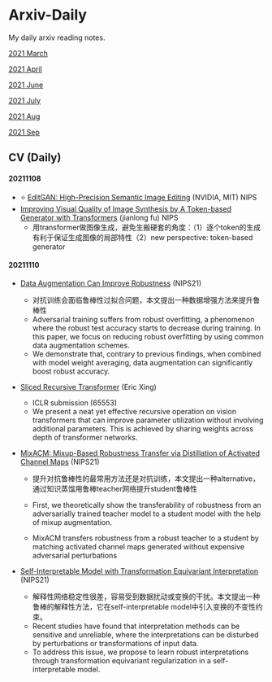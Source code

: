 # Arxiv-Daily

My daily arxiv reading notes.  

[2021 March](202103.md)

[2021 April](202104.md)

[2021 June](202106.md)

[2021 July](202107.md)

[2021 Aug](202108.md)

[2021 Sep](202109.md)

## CV (Daily)

#### 20211108

* :star: ​[EditGAN: High-Precision Semantic Image Editing](https://arxiv.org/pdf/2111.03186.pdf) (NVIDIA, MIT) NIPS
* [Improving Visual Quality of Image Synthesis by A Token-based Generator with Transformers](https://arxiv.org/pdf/2111.03481.pdf) (jianlong fu) NIPS
  * 用transformer做图像生成，避免生搬硬套的角度：（1）逐个token的生成有利于保证生成图像的局部特性（2）new perspective: token-based generator

#### 20211110

* [Data Augmentation Can Improve Robustness](https://arxiv.org/pdf/2111.05328.pdf) (NIPS21)

  * 对抗训练会面临鲁棒性过拟合问题，本文提出一种数据增强方法来提升鲁棒性
  * Adversarial training suffers from robust overfitting, a phenomenon where the robust test accuracy starts to decrease during training. In this paper, we focus on reducing robust overfitting by using common data augmentation schemes. 
  * We demonstrate that, contrary to previous findings, when combined with model weight averaging, data augmentation can significantly boost robust accuracy.

* [Sliced Recursive Transformer](https://arxiv.org/pdf/2111.05297.pdf) (Eric Xing)

  * ICLR submission (65553)
  * We present a neat yet effective recursive operation on vision transformers that can improve parameter utilization without involving additional parameters. This is achieved by sharing weights across depth of transformer networks.

* [MixACM: Mixup-Based Robustness Transfer via Distillation of Activated Channel Maps](https://arxiv.org/pdf/2111.05073.pdf)  (NIPS21)

  * 提升对抗鲁棒性的最常用方法还是对抗训练，本文提出一种alternative，通过知识蒸馏用鲁棒teacher网络提升student鲁棒性

  * First, we theoretically show the transferability of robustness from an adversarially trained teacher model to a student model with the help of mixup augmentation. 
  * MixACM transfers robustness from a robust teacher to a student by matching activated channel maps generated without expensive adversarial perturbations

* [Self-Interpretable Model with Transformation Equivariant Interpretation]() (NIPS21)

  * 解释性网络稳定性很差，容易受到数据扰动或变换的干扰。本文提出一种鲁棒的解释性方法，它在self-interpretable model中引入变换的不变性约束。
  * Recent studies have found that interpretation methods can be sensitive and unreliable, where the interpretations can be disturbed by perturbations or transformations of input data. 
  * To address this issue, we propose to learn robust interpretations through transformation equivariant regularization in a self-interpretable model.

